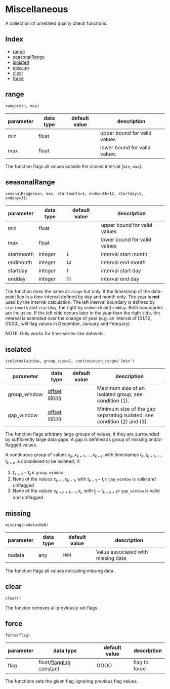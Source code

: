 # Miscellaneous

A collection of unrelated quality check functions.

## Index

- [range](#range)
- [seasonalRange](#seasonalrange)
- [isolated](#isolated)
- [missing](#missing)
- [clear](#clear)
- [force](#force)


## range

```
range(min, max)
```
| parameter | data type | default value | description                  |
| --------- | --------- | ------------- | -----------                  |
| min       | float     |               | upper bound for valid values |
| max       | float     |               | lower bound for valid values |


The function flags all values outside the closed interval
$`[`$`min`, `max`$`]`$.

## seasonalRange

```
sesonalRange(min, max, startmonth=1, endmonth=12, startday=1, endday=31)
```

| parameter  | data type   | default value | description                  |
| ---------  | ----------- | ----          | -----------                  |
| min        | float       |               | upper bound for valid values |
| max        | float       |               | lower bound for valid values |
| startmonth | integer     | `1`           | interval start month         |
| endmonth   | integer     | `12`          | interval end month           |
| startday   | integer     | `1`           | interval start day           |
| endday     | integer     | `31`          | interval end day             |

The function does the same as `range` but only, if the timestamp of the
data-point lies in a time interval defined by day and month only. 
The year is **not** used by the interval calculation. The left interval
boundary is defined by `startmonth` and `startday`, the right by `endmonth`
and `endday`. Both boundaries are inclusive. If the left side occurs later
in the year than the right side, the interval is extended over the change of
year (e.g. an interval of [01/12, 01/03], will flag values in December,
January and February).

NOTE: Only works for time-series-like datasets.


## isolated

```
isolated(window, group_size=1, continuation_range='1min') 

```

| parameter    | data type                                                     | default value | description                                                            |
|--------------|---------------------------------------------------------------|---------------|------------------------------------------------------------------------|
| group_window | [offset string](docs/ParameterDescriptions.md#offset-strings) |               | Maximum size of an isolated group, see condition (1).                  |
| gap_window   | [offset string](docs/ParameterDescriptions.md#offset-strings) |               | Minimum size of the gap separating isolated, see condition (2) and (3) |

The function flags arbitrary large groups of values, if they are surrounded by sufficiently
large data gaps. A gap is defined as group of missing and/or flagged values.

A continuous group of values
$`x_{k}, x_{k+1},...,x_{k+n}`$ with timestamps $`t_{k}, t_{k+1}, ..., t_{k+n}`$
is considered to be isolated, if:
1. $` t_{k+n} - t_{k} \le `$ `group_window`
2. None of the values $` x_i, ..., x_{k-1} `$, with $`t_{k-1} - t_{i} \ge `$ `gap_window` is valid and unflagged
3. None of the values $` x_{k+n+1}, ..., x_{j} `$, with $`t_{j} - t_{k+n+1} \ge `$ `gap_window` is valid and unflagged


## missing

```
missing(nodata=NaN)
```

| parameter | data type  | default value  | description |
| --------- | ---------- | -------------- | ----------- |
| nodata    | any        | `NAN`          | Value associated with missing data |


The function flags all values indicating missing data.

## clear

```
clear()
```

The funcion removes all previously set flags.

## force

```
force(flag)
```
| parameter | data type                | default value | description   |
| --------- | -----------              | ----          | -----------   |
| flag      | float/[flagging constant](docs/ParameterDescriptions.md#flagging-constants) | GOOD          | flag to force |

The functions sets the given flag, ignoring previous flag values.

